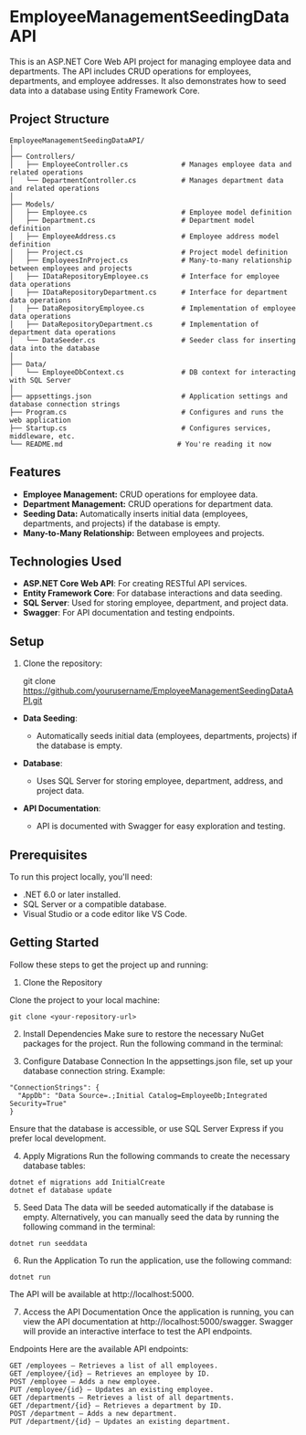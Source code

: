 # EmployeeManagementSeedingDataAPI

This is an ASP.NET Core Web API project for managing employee data and departments. The API includes CRUD operations for employees, departments, and employee addresses. It also demonstrates how to seed data into a database using Entity Framework Core.

## Project Structure

```
EmployeeManagementSeedingDataAPI/
│
├── Controllers/                          
│   ├── EmployeeController.cs             # Manages employee data and related operations
│   └── DepartmentController.cs           # Manages department data and related operations
│
├── Models/                               
│   ├── Employee.cs                       # Employee model definition
│   ├── Department.cs                     # Department model definition
│   ├── EmployeeAddress.cs                # Employee address model definition
│   ├── Project.cs                        # Project model definition
│   ├── EmployeesInProject.cs             # Many-to-many relationship between employees and projects
│   ├── IDataRepositoryEmployee.cs        # Interface for employee data operations
│   ├── IDataRepositoryDepartment.cs      # Interface for department data operations
│   ├── DataRepositoryEmployee.cs         # Implementation of employee data operations
│   ├── DataRepositoryDepartment.cs       # Implementation of department data operations
│   └── DataSeeder.cs                     # Seeder class for inserting data into the database
│
├── Data/                                 
│   └── EmployeeDbContext.cs              # DB context for interacting with SQL Server
│
├── appsettings.json                      # Application settings and database connection strings
├── Program.cs                            # Configures and runs the web application
├── Startup.cs                            # Configures services, middleware, etc.
└── README.md                            # You're reading it now

```

## Features

- **Employee Management:** CRUD operations for employee data.
- **Department Management:** CRUD operations for department data.
- **Seeding Data:** Automatically inserts initial data (employees, departments, and projects) if the database is empty.
- **Many-to-Many Relationship:** Between employees and projects.

## Technologies Used

- **ASP.NET Core Web API**: For creating RESTful API services.
- **Entity Framework Core**: For database interactions and data seeding.
- **SQL Server**: Used for storing employee, department, and project data.
- **Swagger**: For API documentation and testing endpoints.

## Setup

1. Clone the repository:
   
   git clone https://github.com/yourusername/EmployeeManagementSeedingDataAPI.git
   

- **Data Seeding**:
  - Automatically seeds initial data (employees, departments, projects) if the database is empty.

- **Database**:
  - Uses SQL Server for storing employee, department, address, and project data.

- **API Documentation**:
  - API is documented with Swagger for easy exploration and testing.

## Prerequisites

To run this project locally, you'll need:

- .NET 6.0 or later installed.
- SQL Server or a compatible database.
- Visual Studio or a code editor like VS Code.

## Getting Started

Follow these steps to get the project up and running:

 1. Clone the Repository

Clone the project to your local machine:

```
git clone <your-repository-url>
```

2. Install Dependencies
Make sure to restore the necessary NuGet packages for the project. Run the following command in the terminal:

3. Configure Database Connection
In the appsettings.json file, set up your database connection string. Example:

```
"ConnectionStrings": {
  "AppDb": "Data Source=.;Initial Catalog=EmployeeDb;Integrated Security=True"
}
```

Ensure that the database is accessible, or use SQL Server Express if you prefer local development.

4. Apply Migrations
Run the following commands to create the necessary database tables:

```
dotnet ef migrations add InitialCreate
dotnet ef database update
```

5. Seed Data
The data will be seeded automatically if the database is empty. Alternatively, you can manually seed the data by running the following command in the terminal:

```
dotnet run seeddata
```

6. Run the Application
To run the application, use the following command:

```
dotnet run
```
The API will be available at http://localhost:5000.

7. Access the API Documentation
Once the application is running, you can view the API documentation at http://localhost:5000/swagger.
Swagger will provide an interactive interface to test the API endpoints.

Endpoints
Here are the available API endpoints:

```
GET /employees – Retrieves a list of all employees.
GET /employee/{id} – Retrieves an employee by ID.
POST /employee – Adds a new employee.
PUT /employee/{id} – Updates an existing employee.
GET /departments – Retrieves a list of all departments.
GET /department/{id} – Retrieves a department by ID.
POST /department – Adds a new department.
PUT /department/{id} – Updates an existing department.
```
